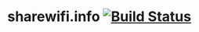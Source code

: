 sharewifi.info [![Build Status](https://api.shippable.com/projects/551732065ab6cc1352ae3af8/badge?branchName=master)](https://app.shippable.com/projects/551732065ab6cc1352ae3af8/builds/latest)
===============
